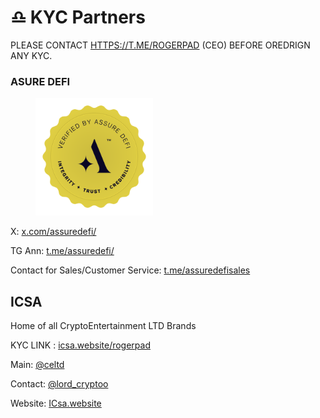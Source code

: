 # ♎ KYC Partners

PLEASE CONTACT [HTTPS://T.ME/ROGERPAD](https://t.me/ROGERPAD) (CEO) BEFORE OREDRIGN ANY KYC.

### ASURE DEFI

<figure><img src="../../../.gitbook/assets/Copy of Verified Seal.png" alt="" width="188"><figcaption></figcaption></figure>

X: [x.com/assuredefi/ ](https://x.com/assuredefi/)

TG Ann: [t.me/assuredefi/](https://t.me/assuredefi/)

&#x20;Contact for Sales/Customer Service: [t.me/assuredefisales](https://t.me/assuredefiSALES)





## ICSA

Home of all CryptoEntertainment LTD Brands&#x20;

KYC LINK : [icsa.website/rogerpad](https://icsa.website/rogerpad)



Main: [@celtd ](https://t.me/CELTF)

Contact: [@lord\_cryptoo](https://t.me/lord_cryptoo)

Website: [ICsa.website](https://icsa.website)
